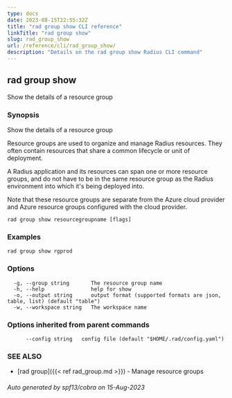```yaml
---
type: docs
date: 2023-08-15T22:55:32Z
title: "rad group show CLI reference"
linkTitle: "rad group show"
slug: rad_group_show
url: /reference/cli/rad_group_show/
description: "Details on the rad group show Radius CLI command"
---
```

## rad group show

Show the details of a resource group

### Synopsis

Show the details of a resource group

Resource groups are used to organize and manage Radius resources. They often contain resources that share a common lifecycle or unit of deployment.

A Radius application and its resources can span one or more resource groups, and do not have to be in the same resource group as the Radius environment into which it's being deployed into.

Note that these resource groups are separate from the Azure cloud provider and Azure resource groups configured with the cloud provider.


```
rad group show resourcegroupname [flags]
```

### Examples

```
rad group show rgprod
```

### Options

```
  -g, --group string       The resource group name
  -h, --help               help for show
  -o, --output string      output format (supported formats are json, table, list) (default "table")
  -w, --workspace string   The workspace name
```

### Options inherited from parent commands

```
      --config string   config file (default "$HOME/.rad/config.yaml")
```

### SEE ALSO

* [rad group]({{< ref rad_group.md >}})	 - Manage resource groups

###### Auto generated by spf13/cobra on 15-Aug-2023
